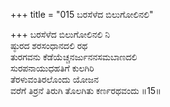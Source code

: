 +++
title = "015 ಬರಸೆಳೆದ ಬಿಲುಗೋಲಿನಲಿ"

+++
ಬರಸೆಳೆದ ಬಿಲುಗೋಲಿನಲಿ ನಿ   
ಷ್ಠುರದ ಶರಸಂಧಾನದಲಿ ರಥ  
ತುರಗವನು ಕೆಡೆಯೆಚ್ಚನರ್ಜುನನಸಮಬಾಣದಲಿ   
ಸುರಪನಾಯುಧಹತಿಗೆ ಕುಲಗಿರಿ   
ತೆರಳುವಂತಿರಲೊಂದು ಯೋಜನ   
ವರೆಗೆ ತಿರ್ರನೆ ತಿರುಗಿ ತೊಲಗಿತು ಕರ್ಣರಥವಂದು       ॥15॥